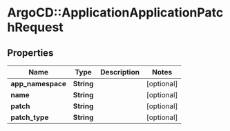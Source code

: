# ArgoCD::ApplicationApplicationPatchRequest

## Properties
Name | Type | Description | Notes
------------ | ------------- | ------------- | -------------
**app_namespace** | **String** |  | [optional] 
**name** | **String** |  | [optional] 
**patch** | **String** |  | [optional] 
**patch_type** | **String** |  | [optional] 


